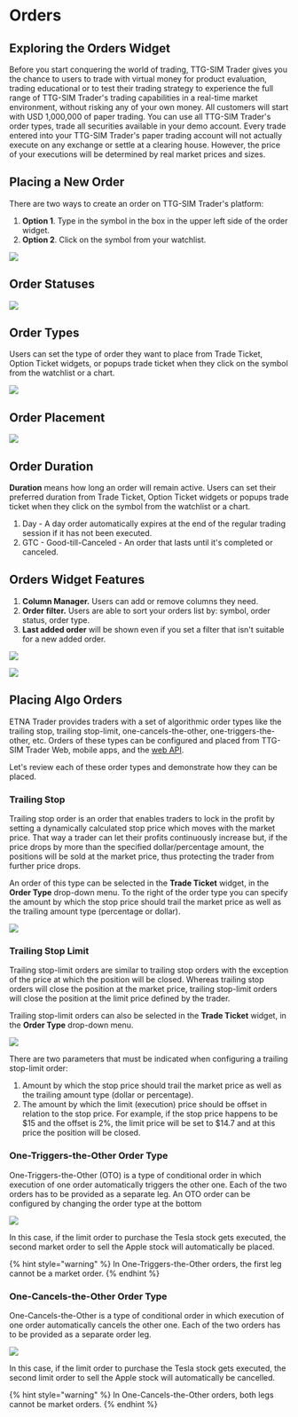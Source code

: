 # Orders

## Exploring the Orders Widget

Before you start conquering the world of trading, TTG-SIM Trader gives you the chance to users to trade with virtual money for product evaluation, trading educational or to test their trading strategy to experience the full range of TTG-SIM Trader's trading capabilities in a real-time market environment, without risking any of your own money. All customers will start with USD 1,000,000 of paper trading. You can use all TTG-SIM Trader's order types, trade all securities available in your demo account. Every trade entered into your TTG-SIM Trader's paper trading account will not actually execute on any exchange or settle at a clearing house. However, the price of your executions will be determined by real market prices and sizes.

## Placing a New Order

There are two ways to create an order on TTG-SIM Trader's platform:

1. **Option 1**. Type in the symbol in the box in the upper left side of the order widget.
2. **Option 2**. Click on the symbol from your watchlist.

![](../../../.gitbook/assets/screenshot-2019-04-24-at-17.38.32.png)

## Order Statuses

![](../../../.gitbook/assets/screenshot-2019-04-24-at-17.52.12.png)

## Order Types

Users can set the type of order they want to place from Trade Ticket, Option Ticket widgets, or popups trade ticket when they click on the symbol from the watchlist or a chart.

![](../../../.gitbook/assets/screenshot-2019-04-24-at-17.53.08.png)

## Order Placement

![](../../../.gitbook/assets/screenshot-2019-04-24-at-17.53.54.png)

## Order Duration

**Duration** means how long an order will remain active. Users can set their preferred duration from Trade Ticket, Option Ticket widgets or popups trade ticket when they click on the symbol from the watchlist or a chart.

1. Day - A day order automatically expires at the end of the regular trading session if it has not been executed. 
2. GTC - Good-till-Canceled - An order that lasts until it's completed or canceled.

## Orders Widget Features

1. **Column Manager.** Users can add or remove columns they need. 
2. **Order filter.** Users are able to sort your orders list by: symbol, order status, order type.
3. **Last added order** will be shown even if you set a filter that isn't suitable for a new added order.

![](../../../.gitbook/assets/screenshot-2019-04-24-at-18.21.53.png)

![](../../../.gitbook/assets/screenshot-2019-04-24-at-18.24.59.png)

## Placing Algo Orders

ETNA Trader provides traders with a set of algorithmic order types like the trailing stop, trailing stop-limit, one-cancels-the-other, one-triggers-the-other, etc. Orders of these types can be configured and placed from TTG-SIM Trader Web, mobile apps, and the [web API]().

Let's review each of these order types and demonstrate how they can be placed.

### Trailing Stop

Trailing stop order is an order that enables traders to lock in the profit by setting a dynamically calculated stop price which moves with the market price. That way a trader can let their profits continuously increase but, if the price drops by more than the specified dollar/percentage amount, the positions will be sold at the market price, thus protecting the trader from further price drops.

An order of this type can be selected in the **Trade Ticket** widget, in the **Order Type** drop-down menu. To the right of the order type you can specify the amount by which the stop price should trail the market price as well as the trailing amount type \(percentage or dollar\).

![](../../../.gitbook/assets/screenshot-2019-12-03-at-17.39.18.png)

### Trailing Stop Limit

Trailing stop-limit orders are similar to trailing stop orders with the exception of the price at which the position will be closed. Whereas trailing stop orders will close the position at the market price, trailing stop-limit orders will close the position at the limit price defined by the trader.

Trailing stop-limit orders can also be selected in the **Trade Ticket** widget, in the **Order Type** drop-down menu.

![](../../../.gitbook/assets/screenshot-2019-12-03-at-18.41.11.png)

There are two parameters that must be indicated when configuring a trailing stop-limit order:

1. Amount by which the stop price should trail the market price as well as the trailing amount type \(dollar or percentage\).
2. The amount by which the limit \(execution\) price should be offset in relation to the stop price. For example, if the stop price happens to be $15 and the offset is 2%, the limit price will be set to $14.7 and at this price the position will be closed.

### One-Triggers-the-Other Order Type

One-Triggers-the-Other \(OTO\) is a type of conditional order in which execution of one order automatically triggers the other one. Each of the two orders has to be provided as a separate leg. An OTO order can be configured by changing the order type at the bottom

![](../../../.gitbook/assets/screenshot-2019-12-03-at-19.15.45.png)

In this case, if the limit order to purchase the Tesla stock gets executed, the second market order to sell the Apple stock will automatically be placed.

{% hint style="warning" %}
In One-Triggers-the-Other orders, the first leg cannot be a market order.
{% endhint %}

### One-Cancels-the-Other Order Type

One-Cancels-the-Other is a type of conditional order in which execution of one order automatically cancels the other one. Each of the two orders has to be provided as a separate order leg.

![](../../../.gitbook/assets/screenshot-2019-12-03-at-19.22.38.png)

In this case, if the limit order to purchase the Tesla stock gets executed, the second limit order to sell the Apple stock will automatically be cancelled.

{% hint style="warning" %}
In One-Cancels-the-Other orders, both legs cannot be market orders.
{% endhint %}

